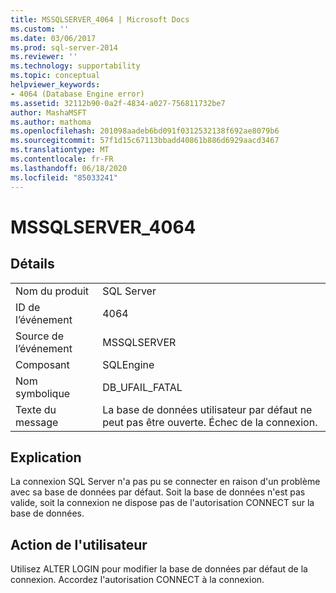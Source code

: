 ```yaml
---
title: MSSQLSERVER_4064 | Microsoft Docs
ms.custom: ''
ms.date: 03/06/2017
ms.prod: sql-server-2014
ms.reviewer: ''
ms.technology: supportability
ms.topic: conceptual
helpviewer_keywords:
- 4064 (Database Engine error)
ms.assetid: 32112b90-0a2f-4834-a027-756811732be7
author: MashaMSFT
ms.author: mathoma
ms.openlocfilehash: 201098aadeb6bd091f0312532138f692ae8079b6
ms.sourcegitcommit: 57f1d15c67113bbadd40861b886d6929aacd3467
ms.translationtype: MT
ms.contentlocale: fr-FR
ms.lasthandoff: 06/18/2020
ms.locfileid: "85033241"
---
```

# <a name="mssqlserver_4064"></a>MSSQLSERVER_4064
    
## <a name="details"></a>Détails  
  
|||  
|-|-|  
|Nom du produit|SQL Server|  
|ID de l’événement|4064|  
|Source de l’événement|MSSQLSERVER|  
|Composant|SQLEngine|  
|Nom symbolique|DB_UFAIL_FATAL|  
|Texte du message|La base de données utilisateur par défaut ne peut pas être ouverte. Échec de la connexion.|  
  
## <a name="explanation"></a>Explication  
 La connexion SQL Server n'a pas pu se connecter en raison d'un problème avec sa base de données par défaut. Soit la base de données n'est pas valide, soit la connexion ne dispose pas de l'autorisation CONNECT sur la base de données.  
  
## <a name="user-action"></a>Action de l'utilisateur  
 Utilisez ALTER LOGIN pour modifier la base de données par défaut de la connexion. Accordez l'autorisation CONNECT à la connexion.  
  
  
